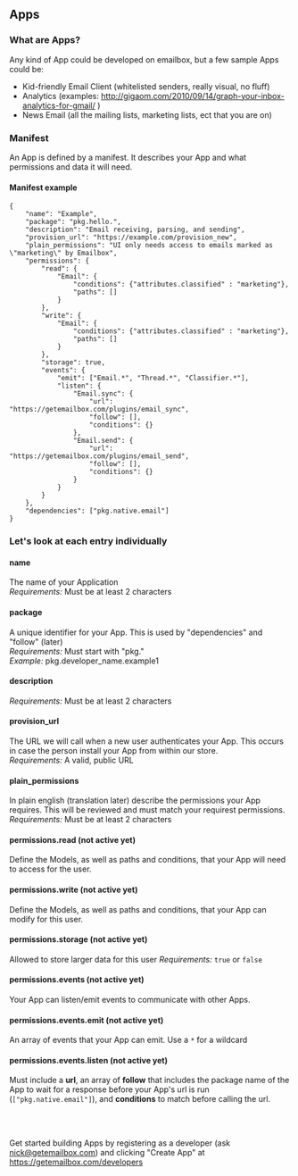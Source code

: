 ## Apps  

### What are Apps? 
Any kind of App could be developed on emailbox, but a few sample Apps could be: 
- Kid-friendly Email Client (whitelisted senders, really visual, no fluff)  
- Analytics (examples: http://gigaom.com/2010/09/14/graph-your-inbox-analytics-for-gmail/ )  
- News Email (all the mailing lists, marketing lists, ect that you are on)  


### Manifest

An App is defined by a manifest. It describes your App and what permissions and data it will need.

#### Manifest example  
    
    {
        "name": "Example",
        "package": "pkg.hello.",
        "description": "Email receiving, parsing, and sending",
        "provision_url": "https://example.com/provision_new",
        "plain_permissions": "UI only needs access to emails marked as \"marketing\" by Emailbox",
        "permissions": {
            "read": {
                "Email": {
                    "conditions": {"attributes.classified" : "marketing"},
                    "paths": []
                }
            },
            "write": {
                "Email": {
                    "conditions": {"attributes.classified" : "marketing"},
                    "paths": []
                }
            },
            "storage": true,
            "events": {
                "emit": ["Email.*", "Thread.*", "Classifier.*"],
                "listen": {
                    "Email.sync": {
                        "url": "https://getemailbox.com/plugins/email_sync",
                        "follow": [],
                        "conditions": {}
                    },
                    "Email.send": {
                        "url": "https://getemailbox.com/plugins/email_send",
                        "follow": [],
                        "conditions": {}
                    }
                }
            }
        },
        "dependencies": ["pkg.native.email"]
    }

### Let's look at each entry individually

#### name  
The name of your Application  
_Requirements:_ Must be at least 2 characters

#### package  
A unique identifier for your App. This is used by "dependencies" and "follow" (later)  
_Requirements:_ Must start with "pkg."  
_Example:_ pkg.developer_name.example1

#### description  
_Requirements:_ Must be at least 2 characters 

#### provision_url  
The URL we will call when a new user authenticates your App. This occurs in case the person install your App from within our store.  
_Requirements:_ A valid, public URL  

#### plain_permissions  
In plain english (translation later) describe the permissions your App requires. This will be reviewed and must match your requirest permissions.  
_Requirements:_ Must be at least 2 characters 

#### permissions.read (not active yet) 
Define the Models, as well as paths and conditions, that your App will need to access for the user. 

#### permissions.write (not active yet) 
Define the Models, as well as paths and conditions, that your App can modify for this user. 

#### permissions.storage (not active yet)  
Allowed to store larger data for this user
_Requirements:_ `true` or `false`

#### permissions.events (not active yet)  
Your App can listen/emit events to communicate with other Apps.  

#### permissions.events.emit  (not active yet)   
An array of events that your App can emit. Use a `*` for a wildcard

#### permissions.events.listen  (not active yet)   
Must include a **url**, an array of **follow** that includes the package name of the App to wait for a response before your App's url is run (`["pkg.native.email"]`), and **conditions** to match before calling the url. 

<br />
<br />

Get started building Apps by registering as a developer (ask nick@getemailbox.com) and clicking "Create App" at https://getemailbox.com/developers 








